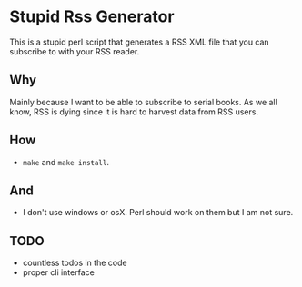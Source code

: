 # Stupid Rss Generator
This is a stupid perl script that generates a RSS XML file that you can subscribe to with your RSS reader.

## Why
Mainly because I want to be able to subscribe to serial books. As we all know, RSS is dying since it is hard to harvest data from RSS users.

## How
- `make` and `make install`.

## And 
- I don't use windows or osX. Perl should work on them but I am not sure.

## TODO
- countless todos in the code
- proper cli interface
